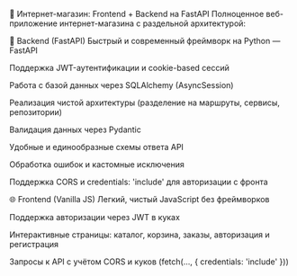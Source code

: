 🛒 Интернет-магазин: Frontend + Backend на FastAPI
Полноценное веб-приложение интернет-магазина с раздельной архитектурой:

🔧 Backend (FastAPI)
Быстрый и современный фреймворк на Python — FastAPI

Поддержка JWT-аутентификации и cookie-based сессий

Работа с базой данных через SQLAlchemy (AsyncSession)

Реализация чистой архитектуры (разделение на маршруты, сервисы, репозитории)

Валидация данных через Pydantic

Удобные и единообразные схемы ответа API

Обработка ошибок и кастомные исключения

Поддержка CORS и credentials: 'include' для авторизации с фронта

🌐 Frontend (Vanilla JS)
Легкий, чистый JavaScript без фреймворков

Поддержка авторизации через JWT в куках

Интерактивные страницы: каталог, корзина, заказы, авторизация и регистрация

Запросы к API с учётом CORS и куков (fetch(..., { credentials: 'include' }))
